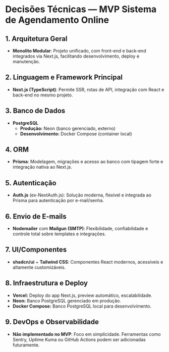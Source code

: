 # Decisões Técnicas — MVP Sistema de Agendamento Online

## 1. Arquitetura Geral
- **Monolito Modular**: Projeto unificado, com front-end e back-end integrados via Next.js, facilitando desenvolvimento, deploy e manutenção.

## 2. Linguagem e Framework Principal
- **Next.js (TypeScript)**: Permite SSR, rotas de API, integração com React e back-end no mesmo projeto.

## 3. Banco de Dados
- **PostgreSQL**
  - **Produção:** Neon (banco gerenciado, externo)
  - **Desenvolvimento:** Docker Compose (container local)

## 4. ORM
- **Prisma**: Modelagem, migrações e acesso ao banco com tipagem forte e integração nativa ao Next.js.

## 5. Autenticação
- **Auth.js** (ex-NextAuth.js): Solução moderna, flexível e integrada ao Prisma para autenticação por e-mail/senha.

## 6. Envio de E-mails
- **Nodemailer** com **Mailgun (SMTP)**: Flexibilidade, confiabilidade e controle total sobre templates e integrações.

## 7. UI/Componentes
- **shadcn/ui** + **Tailwind CSS**: Componentes React modernos, acessíveis e altamente customizáveis.

## 8. Infraestrutura e Deploy
- **Vercel:** Deploy do app Next.js, preview automático, escalabilidade.
- **Neon:** Banco PostgreSQL gerenciado em produção.
- **Docker Compose:** Banco PostgreSQL local para desenvolvimento.

## 9. DevOps e Observabilidade
- **Não implementado no MVP**: Foco em simplicidade. Ferramentas como Sentry, Uptime Kuma ou GitHub Actions podem ser adicionadas futuramente.
